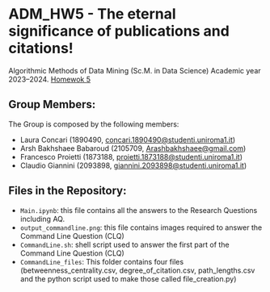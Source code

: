 # ADM_HW5 - The eternal significance of publications and citations!
Algorithmic Methods of Data Mining (Sc.M. in Data Science) Academic year 2023–2024. [Homewok 5](https://github.com/Sapienza-University-Rome/ADM/tree/master/2023/Homework_5)

## Group Members:
The Group is composed by the following members:
- Laura Concari (1890490, concari.1890490@studenti.uniroma1.it)
- Arsh Bakhshaee Babaroud (2105709, Arashbakhshaee@gmail.com)
- Francesco Proietti (1873188, proietti.1873188@studenti.uniroma1.it)
- Claudio Giannini (2093898, giannini.2093898@studenti.uniroma1.it)

## Files in the Repository:
- `Main.ipynb`: this file contains all the answers to the Research Questions including AQ.
- `output_commandline.png`: this file contains images required to answer the Command Line Question (CLQ)
- `CommandLine.sh`:  shell script used to answer the first part of the Command Line Question (CLQ)
- `CommandLine_files`: This folder contains four files (betweenness_centrality.csv, degree_of_citation.csv, path_lengths.csv and the python script used to make those called file_creation.py)
